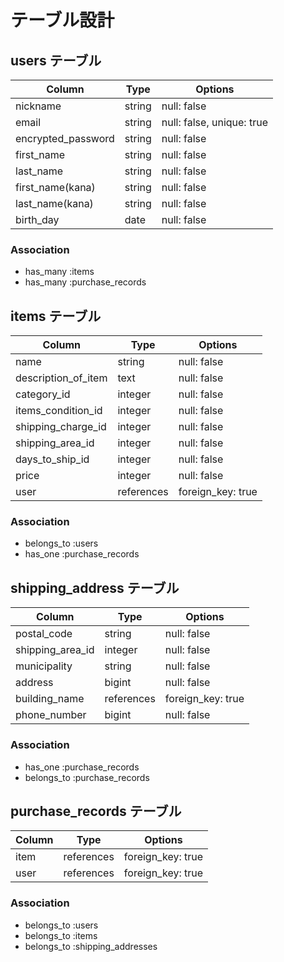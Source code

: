 # テーブル設計

## users テーブル

| Column                 | Type   | Options                   |
| ---------------------- | ------ | ------------------------- |
| nickname               | string | null: false               |
| email                  | string | null: false, unique: true |
| encrypted_password     | string | null: false               |
| first_name             | string | null: false               |
| last_name              | string | null: false               |
| first_name(kana)       | string | null: false               |
| last_name(kana)        | string | null: false               |
| birth_day              | date   | null: false               |

### Association

- has_many :items
- has_many :purchase_records

## items テーブル

| Column              | Type       | Options           |
| ------------------- | ---------- | ----------------- |
| name                | string     | null: false       |
| description_of_item | text       | null: false       |
| category_id         | integer    | null: false       |
| items_condition_id  | integer    | null: false       |
| shipping_charge_id  | integer    | null: false       |
| shipping_area_id    | integer    | null: false       |
| days_to_ship_id     | integer    | null: false       |
| price               | integer    | null: false       |
| user                | references | foreign_key: true |


### Association

- belongs_to :users
- has_one :purchase_records

## shipping_address テーブル

| Column           | Type          | Options           |
| ---------------- | ------------- | ----------------- |
| postal_code      | string        | null: false       |
| shipping_area_id | integer       | null: false       |
| municipality     | string        | null: false       |
| address          | bigint        | null: false       |
| building_name    | references    | foreign_key: true |
| phone_number     | bigint        | null: false       |

### Association

- has_one :purchase_records
- belongs_to :purchase_records

## purchase_records テーブル

| Column           | Type          | Options           |
| ---------------- | ------------- | ----------------- |
| item             | references    | foreign_key: true |
| user             | references    | foreign_key: true |

### Association

- belongs_to :users
- belongs_to :items
- belongs_to :shipping_addresses
